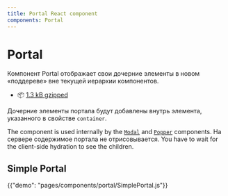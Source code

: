 ```yaml
---
title: Portal React component
components: Portal
---
```


# Portal

<p class="description">Компонент Portal отображает свои дочерние элементы в новом «поддереве» вне текущей иерархии компонентов.</p>

- 📦 [1.3 kB gzipped](/size-snapshot)

Дочерние элементы портала будут добавлены внутрь элемента, указанного в свойстве `container`.

The component is used internally by the [`Modal`](/components/modal/) and [`Popper`](/components/popper/) components. На сервере содержимое портала не отрисовывается. You have to wait for the client-side hydration to see the children.

## Simple Portal

{{"demo": "pages/components/portal/SimplePortal.js"}}